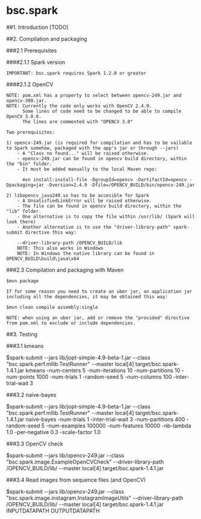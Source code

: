 # bsc.spark

##1. Introduction
[TODO]
			
##2. Compilation and packaging

###2.1 Prerequisites

####2.1.1 Spark version

    IMPORTANT: bsc.spark requires Spark 1.2.0 or greater

####2.1.2 OpenCV

    NOTE: pom.xml has a property to select between opencv-249.jar and opencv-300.jar. 
	NOTE: Currently the code only works with OpenCV 2.4.9.
		  Some lines of code need to be changed to be able to compile OpenCV 3.0.0.
	      The lines are commented with "OPENCV 3.0"

    Two prerequisites:

    1) opencv-249.jar (is required for compilation and has to be vailable to Spark somehow, packaged with the app's jar or through --jars) 
        - A "Class no found..." will be raised otherwise.
        - opencv-249.jar can be found in opencv build directory, within the "bin" folder.
        - It must be added manually to the local Maven repo:
		
          mvn install:install-file -DgroupId=opencv -DartifactId=opencv -Dpackaging=jar -Dversion=2.4.9 -Dfile=/OPENCV_BUILD/bin/opencv-249.jar
		  		          
    2) libopencv_java249.so has to be accesible for Spark
        - A UnsatisfiedLinkError will be raised otherwise.
        - The file can be found in opencv build directory, within the "lib" folder.
        - One alternative is to copy the file within /usr/lib/ (Spark will look there)
        - Another alternative is to use the "driver-library-path" spark-submit directive this way:
        
		--driver-library-path /OPENCV_BUILD/lib
		NOTE: This also works in Windows
		NOTE: In Windows the native library can be found in OPENCV_BUILD\build\java\x64

###2.3 Compilation and packaging with Maven

	$mvn package

	If for some reason you need to create an uber jar, an application jar including all the dependencies, it may be obtained this way:

    $mvn clean compile assembly:single
	
	NOTE: when using an uber jar, add or remove the "provided" directive from pom.xml to exclude or include dependencies. 		

	
##3. Testing

###3.1 kmeans 

  $spark-submit --jars lib/jopt-simple-4.9-beta-1.jar --class "bsc.spark.perf.mllib.TestRunner" --master local[4] target/bsc.spark-1.4.1.jar kmeans -num-centers 5 -num-iterations 10 -num-partitions 10 -num-points 1000 -num-trials 1 -random-seed 5 -num-columns 100 -inter-trial-wait 3

###3.2 naive-bayes 

  $spark-submit --jars lib/jopt-simple-4.9-beta-1.jar --class "bsc.spark.perf.mllib.TestRunner" --master local[4] target/bsc.spark-1.4.1.jar naive-bayes -num-trials 1 -inter-trial-wait 3 -num-partitions 400 -random-seed 5 -num-examples 100000 -num-features 10000 -nb-lambda 1.0 -per-negative 0.3 -scale-factor 1.0

###3.3 OpenCV check

  $spark-submit --jars lib/opencv-249.jar --class "bsc.spark.image.ExampleOpenCVCheck" --driver-library-path /OPENCV_BUILD/lib/ --master local[4] target/bsc.spark-1.4.1.jar
  
###3.4 Read images from sequence files (and OpenCV)

  $spark-submit --jars lib/opencv-249.jar --class "bsc.spark.image.instagram.InstagramImageUtils" --driver-library-path /OPENCV_BUILD/lib/ --master local[4] target/bsc.spark-1.4.1.jar INPUTDATAPATH OUTPUTDATAPATH


    
